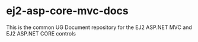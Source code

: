 # ej2-asp-core-mvc-docs
This is the common UG Document repository for the EJ2 ASP.NET MVC and EJ2 ASP.NET CORE controls
